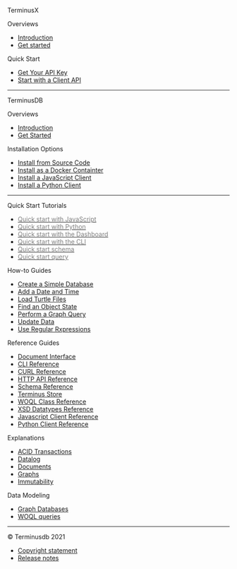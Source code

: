 <span class="tdb-k-h1 tdb-pd">TerminusX&nbsp;&nbsp;</span><!-- <img class="tdb-ico" onclick="https://terminusdb.com" src="img/ico/terminusx-color.png" title="TerminusX"/> -->

<span class="tdb-f tdb-pd">Overviews</span><!-- <img class="tdb-i" src="img/ico/terminusdb-icon-overviews.png" title="Overviews"/> -->

- [Introduction](terminusx/introduction)
- [Get started](terminusx/get-started)

<span class="tdb-f tdb-pd">Quick Start</span>

- [Get Your API Key](terminusx/get-your-api-key)
- [Start with a Client API](terminusx/start-with-a-client)

<!--
<span class="tdb-f tdb-pd">Reference Guides</span>

- [CURL Reference](terminusx/curl-reference)
- [Schema Reference](terminusx/schema-reference)
- [Document API](terminusx/document-interface) 

<span class="tdb-f tdb-pd">Explanations</span>

- [Documents](terminusx/documents)

-->

<hr class="tdb-l"/>

<span class="tdb-k-h1 tdb-pd">TerminusDB</span><!-- <img class="tdb-i" src="img/ico/terminusdb-icon-quick-links.png" title="Quick links"/> -->

<span class="tdb-f tdb-pd">Overviews</span><!-- <img class="tdb-i" src="img/ico/terminusdb-icon-overviews.png" title="Overviews"/> -->

- [Introduction](overviews/introduction)
- [Get Started](overviews/get-started)

<span class="tdb-f tdb-pd">Installation Options</span><!-- <img class="tdb-i" src="img/ico/terminusdb-icon-install.png" title="Install"/> -->

<!-- [Install Desktop](install/install-desktop) -->
- [Install from Source Code](install/install-from-source-code)
- [Install as a Docker Containter](install/install-as-docker-container)
- [Install a JavaScript Client](install/install-javascript-client)
- [Install a Python Client](install/install-python-client)

<hr class="tdb-l"/>

<span class="tdb-f tdb-pd">Quick Start Tutorials</span><!-- <img class="tdb-i" src="img/ico/terminusdb-icon-quick-start.png" title="Quick start"/> -->

- [<span style="color: gray">Quick start with JavaScript</span>](resources/to-do)
- [<span style="color: gray">Quick start with Python</span>](resources/to-do)
- [<span style="color: gray">Quick start with the Dashboard</span>](resources/to-do)
- [<span style="color: gray">Quick start with the CLI</span>](resources/to-do)
- [<span style="color: gray">Quick start schema</span>](resources/to-do)
- [<span style="color: gray">Quick start query</span>](resources/to-do)

<span class="tdb-f tdb-pd">How-to Guides</span><!-- <img class="tdb-i" src="img/ico/terminusdb-icon-how-to.png" title="How to"/> -->

- [Create a Simple Database](how-to-guides/how-to-create-simple-database)
- [Add a Date and Time](how-to-guides/how-to-add-date-and-time)
- [Load Turtle Files](how-to-guides/how-to-load-turtle-files)
- [Find an Object State](how-to-guides/how-to-find-object-state)
- [Perform a Graph Query](how-to-guides/how-to-perform-graph-queries)
- [Update Data](how-to-guides/how-to-update-data)
- [Use Regular Rxpressions](how-to-guides/how-to-use-regex)

<span class="tdb-f tdb-pd">Reference Guides</span><!-- <img class="tdb-i" src="img/ico/terminusdb-icon-reference-guides.png" title="Reference guides"/> -->

- [Document Interface](reference-guides/reference-document-interface)
- [CLI Reference](reference-guides/reference-cli)
- [CURL Reference](reference-guides/reference-curl)
- [HTTP API Reference](reference-guides/reference-api)
- [Schema Reference](reference-guides/reference-schema)
- [Terminus Store](reference-guides/reference-terminus-store)
- [WOQL Class Reference](reference-guides/reference-woql-json-ld)
- [XSD Datatypes Reference](reference-guides/reference-xsd-datatypes)
- [Javascript Client Reference](reference-guides/reference-client)
- [Python Client Reference](reference-guides/reference-client)

<span class="tdb-f tdb-pd">Explanations</span><!-- <img class="tdb-i" src="img/ico/terminusdb-icon-concepts.png" title="Concepts"/> -->

- [ACID Transactions](concepts/concepts-acid)
- [Datalog](concepts/concepts-datalog)
- [Documents](concepts/concepts-documents)
- [Graphs](concepts/concepts-graphs)
- [Immutability](concepts/concepts-immutability)

<span class="tdb-f tdb-pd">Data Modeling</span><!-- <img class="tdb-i" src="img/ico/terminusdb-icon-data-modeling.png" title="Data modeling"/> -->

- [Graph Databases](data-modeling/data-modeling-graph-databases)
- [WOQL queries<span>](data-modeling/data-modeling-woql-queries)

<hr class="tdb-l"/>

<span class="tdb-f tdb-pd">&copy; Terminusdb 2021</span>

- [Copyright statement](resources/to-do)
- [Release notes](resources/to-do)
